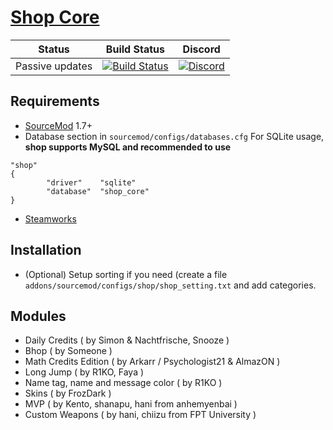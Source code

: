 # [Shop Core](https://hlmod.ru/threads/shop-core-fork.38351/)


| Status | Build Status | Discord |
|:------:|:------------:|:-------:|
| Passive updates | [![Build Status](https://api.travis-ci.com/FD-Forks/Shop-Core.svg?branch=master)](https://travis-ci.com/FD-Forks/Shop-Core) | [![Discord](https://img.shields.io/discord/315148933792006144.svg)](https://discord.gg/NTrASWm)

## Requirements
- [SourceMod](https://www.sourcemod.net/downloads.php?branch=stable) 1.7+
- Database section in `sourcemod/configs/databases.cfg`
For SQLite usage, **shop supports MySQL and recommended to use**
```
"shop"
{
        "driver"    "sqlite"
        "database"  "shop_core"
}
```
- [Steamworks](https://forums.alliedmods.net/showthread.php?t=229556)

## Installation
- (Optional) Setup sorting if you need (create a file `addons/sourcemod/configs/shop/shop_setting.txt` and add categories.

## Modules
- Daily Credits ( by Simon & Nachtfrische, Snooze )
- Bhop ( by Someone )
- Math Credits Edition ( by Arkarr / Psychologist21 & AlmazON )
- Long Jump ( by R1KO, Faya )
- Name tag, name and message color ( by R1KO )
- Skins ( by FrozDark )
- MVP ( by Kento, shanapu, hani from anhemyenbai )
- Custom Weapons ( by hani, chiizu from FPT University )


